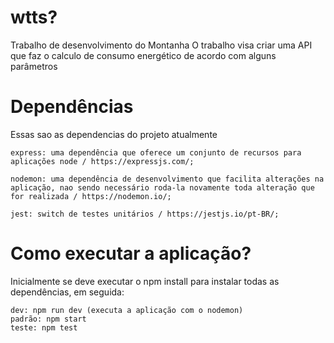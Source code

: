 # wtts?
Trabalho de desenvolvimento do Montanha
O trabalho visa criar uma API que faz o calculo de consumo energético de acordo com alguns parâmetros 

# Dependências
Essas sao as dependencias do projeto atualmente

    express: uma dependência que oferece um conjunto de recursos para aplicações node / https://expressjs.com/;

    nodemon: uma dependência de desenvolvimento que facilita alterações na aplicação, nao sendo necessário roda-la novamente toda alteração que for realizada / https://nodemon.io/;

    jest: switch de testes unitários / https://jestjs.io/pt-BR/;

# Como executar a aplicação?

Inicialmente se deve executar o npm install para instalar todas as dependências, em seguida:

    dev: npm run dev (executa a aplicação com o nodemon)
    padrão: npm start
    teste: npm test